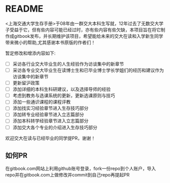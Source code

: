 # README

<上海交通大学生存手册>于08年由一群交大本科生写就，12年过去了无数交大学子受益于它，但有些内容可能已经过时，亦有些内容有些欠缺，本项目旨在将它制作成gitbook发布，并长期维护该项目，希望能给未来的交大在读和入学新生同学带来微小的帮助,尤其感谢本书原版的作者们！

暂定修改和增添内容如下:

- [ ] 采访各行业交大毕业生的人生经验作为访谈集中的新章节
- [ ] 采访各专业交大毕业生在读博士生和已毕业博士学长学姐们的经历和建议作为访谈集中的新章节
- [ ] 更新留沪政策
- [ ] 添加详细的本科生科研建议，以及选择导师的经验
- [ ] 考虑到教务与选课系统的更新，更新选课原则与技巧
- [ ] 添加一些通识课程的课程评教
- [ ] 添加找实习经验章节进入生存技巧部分
- [ ] 添加转专业经验章节进入立志篇部分
- [ ] 添加本科转学经验章节进入立志篇部分
- [ ] 添加交大各个专业的介绍进入生存技巧部分

欢迎交大在读与已经毕业的同学提PR，谢谢！

## 如何PR

在gitbook.com网站上利用github账号登录，fork一份repo到个人账户，导入repo并在gitbook.com上做修改并commit到自己repo再提起PR
